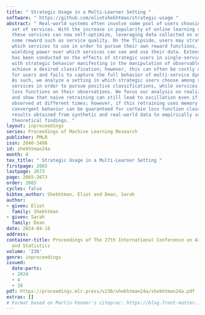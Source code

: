 ```yaml
---
title: " Strategic Usage in a Multi-Learner Setting "
software: " https://github.com/eliotshekhtman/strategic-usage "
abstract: " Real-world systems often involve some pool of users choosing between a
  set of services. With the increase in popularity of online learning algorithms,
  these services can now self-optimize, leveraging data collected on users to maximize
  some reward such as service quality. On the flipside, users may strategically choose
  which services to use in order to pursue their own reward functions, in the process
  wielding power over which services can see and use their data. Extensive prior research
  has been conducted on the effects of strategic users in single-service settings,
  with strategic behavior manifesting in the manipulation of observable features to
  achieve a desired classification; however, this can often be costly or unattainable
  for users and fails to capture the full behavior of multi-service dynamic systems.
  As such, we analyze a setting in which strategic users choose among several available
  services in order to pursue positive classifications, while services seek to minimize
  loss functions on their observations. We focus our analysis on realizable settings,
  and show that naive retraining can still lead to oscillation even if all users are
  observed at different times; however, if this retraining uses memory of past observations,
  convergent behavior can be guaranteed for certain loss function classes. We provide
  results obtained from synthetic and real-world data to empirically validate our
  theoretical findings. "
layout: inproceedings
series: Proceedings of Machine Learning Research
publisher: PMLR
issn: 2640-3498
id: shekhtman24a
month: 0
tex_title: " Strategic Usage in a Multi-Learner Setting "
firstpage: 2665
lastpage: 2673
page: 2665-2673
order: 2665
cycles: false
bibtex_author: Shekhtman, Eliot and Dean, Sarah
author:
- given: Eliot
  family: Shekhtman
- given: Sarah
  family: Dean
date: 2024-04-18
address:
container-title: Proceedings of The 27th International Conference on Artificial Intelligence
  and Statistics
volume: '238'
genre: inproceedings
issued:
  date-parts:
  - 2024
  - 4
  - 18
pdf: https://proceedings.mlr.press/v238/shekhtman24a/shekhtman24a.pdf
extras: []
# Format based on Martin Fenner's citeproc: https://blog.front-matter.io/posts/citeproc-yaml-for-bibliographies/
---
```


